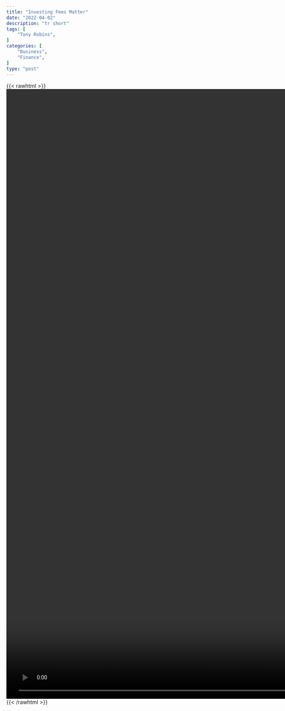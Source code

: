 ```yaml
---
title: "Investing Fees Matter"
date: "2022-04-02"
description: "tr short"
tags: [
    "Tony Robins",
]
categories: [
    "Business",
    "Finance",
]
type: "post"
---
```

{{< rawhtml >}}
    <video style="height:40vh;width:auto" overflow="hidden" controls>
        <source src="https://clips.dev00ps.com/Tony%20Robins/TONY%20ROBBINS%20%20Investing%20Fees%20Matter.mp4" type="video/mp4"> 
    </video>
{{< /rawhtml >}}